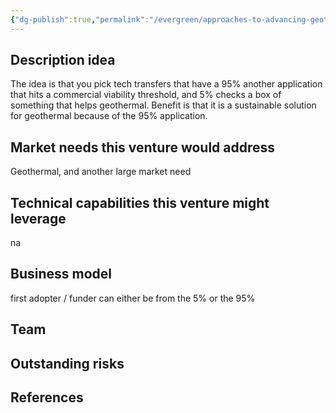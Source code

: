 ```yaml
---
{"dg-publish":true,"permalink":"/evergreen/approaches-to-advancing-geothermal/green-dual-use-idea/","tags":["approach_to_improve_idea"]}
---
```


## Description idea
The idea is that you pick tech transfers that have a 95% another application that hits a commercial viability threshold, and 5% checks a box of something that helps geothermal. Benefit is that it is a sustainable solution for geothermal because of the 95% application. 

## Market needs this venture would address
Geothermal, and another large market need

## Technical capabilities this venture might leverage
na

## Business model
first adopter / funder can either be from the 5% or the 95%

## Team


## Outstanding risks


## References
